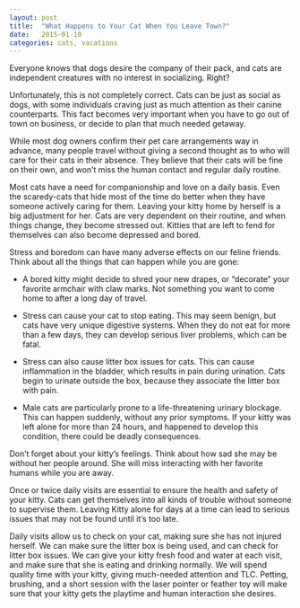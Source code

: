 ```yaml
---
layout: post
title:  "What Happens to Your Cat When You Leave Town?"
date:   2015-01-10
categories: cats, vacations
---
```


Everyone knows that dogs desire the company of their pack, and cats are independent creatures with no interest in socializing. Right?

Unfortunately, this is not completely correct. Cats can be just as social as dogs, with some individuals craving just as much attention as their canine counterparts. This fact becomes very important when you have to go out of town on business, or decide to plan that much needed getaway. 

While most dog owners confirm their pet care arrangements way in advance, many people travel without giving a second thought as to who will care for their cats in their absence.  They believe that their cats will be fine on their own, and won’t miss the human contact and regular daily routine.

Most cats have a need for companionship and love on a daily basis. Even the scaredy-cats that hide most of the time do better when they have someone actively caring for them.  Leaving your kitty home by herself is a big adjustment for her.  Cats are very dependent on their routine, and when things change, they become stressed out. Kitties that are left to fend for themselves can also become depressed and bored.

Stress and boredom can have many adverse effects on our feline friends. Think about all the things that can happen while you are gone:


  - A bored kitty might decide to shred your new drapes, or “decorate” your favorite armchair with claw marks.  Not something you want to come home to after a long day of travel. 

  - Stress can cause your cat to stop eating. This may seem benign, but cats have very unique digestive systems. When they do not eat for more than a few days, they can develop serious liver problems, which can be fatal. 
 
 - Stress can also cause litter box issues for cats. This can cause inflammation in the bladder, which results in pain during urination. Cats begin to urinate outside the box, because they associate the litter box with pain. 

- Male cats are particularly prone to a life-threatening urinary blockage. This can happen suddenly, without any prior symptoms. If your kitty was left alone for more than 24 hours, and happened to develop this condition, there could be deadly consequences. 

Don’t forget about your kitty’s feelings. Think about how sad she may be without her people around. She will miss interacting with her favorite humans while you are away.

Once or twice daily visits are essential to ensure the health and safety of your kitty. Cats can get themselves into all kinds of trouble without someone to supervise them. Leaving Kitty alone for days at a time can lead to serious issues that may not be found until it’s too late.

Daily visits allow us to check on your cat, making sure she has not injured herself. We can make sure the litter box is being used, and can check for litter box issues. We can give your kitty fresh food and water at each visit, and make sure that she is eating and drinking normally. We will spend quality time with your kitty, giving much-needed attention and TLC. Petting, brushing, and a short session with the laser pointer or feather toy will make sure that your kitty gets the playtime and human interaction she desires. 
